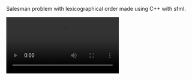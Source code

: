 Salesman problem with lexicographical order made using C++ with sfml.

<div align="left">
<video src="https://user-images.githubusercontent.com/65507003/144575443-7fd7c640-625b-4eeb-a779-9f78c0ef5f75.gif" alt="animated">
  </div>






